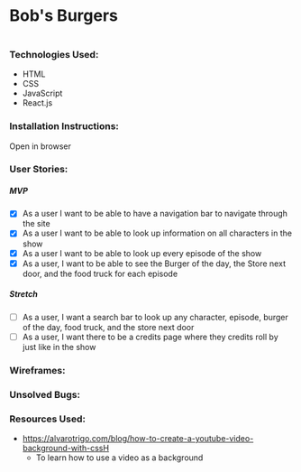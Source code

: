 # Bob's Burgers

<Image of homepage>

### Technologies Used:

- HTML
- CSS
- JavaScript
- React.js

### Installation Instructions:

Open in browser

### User Stories:

##### MVP

- [x] As a user I want to be able to have a navigation bar to navigate through the site
- [x] As a user I want to be able to look up information on all characters in the show
- [x] As a user I want to be able to look up every episode of the show
- [x] As a user, I want to be able to see the Burger of the day, the Store next door, and the food truck for each episode

##### Stretch

- [ ] As a user, I want a search bar to look up any character, episode, burger of the day, food truck, and the store next door
- [ ] As a user, I want there to be a credits page where they credits roll by just like in the show

### Wireframes:

### Unsolved Bugs:

### Resources Used:

- https://alvarotrigo.com/blog/how-to-create-a-youtube-video-background-with-cssH
  - To learn how to use a video as a background
